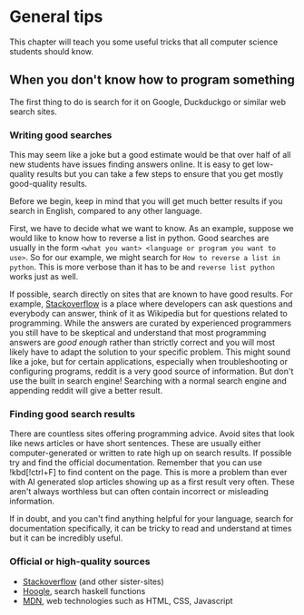# General tips

This chapter will teach you some useful tricks that all computer science
students should know.

## When you don't know how to program something

The first thing to do is search for it on Google, Duckduckgo or similar web
search sites.

### Writing good searches

This may seem like a joke but a good estimate would be that over half of all new
students have issues finding answers online. It is easy to get low-quality
results but you can take a few steps to ensure that you get mostly good-quality
results.

Before we begin, keep in mind that you will get much better results if you
search in English, compared to any other language.

First, we have to decide what we want to know. As an example, suppose we would
like to know how to reverse a list in python. Good searches are usually in the
form `<what you want> <language or program you want to use>`. So for our
example, we might search for `How to reverse a list in python`. This is more
verbose than it has to be and `reverse list python` works just as well.

If possible, search directly on sites that are known to have good results. For
example, [Stackoverflow](https://stackoverflow.com) is a place where developers
can ask questions and everybody can answer, think of it as Wikipedia but for
questions related to programming. While the answers are curated by experienced
programmers you still have to be skeptical and understand that most programming
answers are _good enough_ rather than strictly correct and you will most likely
have to adapt the solution to your specific problem. This might sound like a
joke, but for certain applications, especially when troubleshooting or
configuring programs, reddit is a very good source of information. But don't use
the built in search engine! Searching with a normal search engine and appending
reddit will give a better result. 

### Finding good search results

There are countless sites offering programming advice. Avoid sites that look
like news articles or have short sentences. These are usually either
computer-generated or written to rate high up on search results. If possible try
and find the official documentation. Remember that you can use !kbd[!ctrl+F] to
find content on the page. This is more a problem than ever with AI generated
slop articles showing up as a first result very often. These aren't always
worthless but can often contain incorrect or misleading information.

If in doubt, and you can't find anything helpful for your language, search for
documentation specifically, it can be tricky to read and understand at times but
it can be incredibly useful.

### Official or high-quality sources

- [Stackoverflow](https://stackoverflow.com) (and other sister-sites)
- [Hoogle](https://hoogle.haskell.org/), search haskell functions
- [MDN](https://developer.mozilla.org/en-US/), web technologies such as HTML,
  CSS, Javascript
